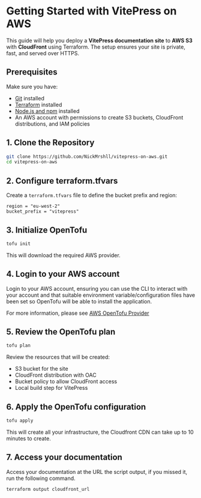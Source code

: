 # Getting Started with VitePress on AWS

This guide will help you deploy a **VitePress documentation site** to **AWS S3** with **CloudFront** using Terraform. The setup ensures your site is private, fast, and served over HTTPS.

## Prerequisites

Make sure you have:

- [Git](https://git-scm.com/) installed
- [Terraform](https://www.terraform.io/downloads.html) installed
- [Node.js and npm](https://nodejs.org/) installed
- An AWS account with permissions to create S3 buckets, CloudFront distributions, and IAM policies

## 1. Clone the Repository

```bash
git clone https://github.com/NickMrshll/vitepress-on-aws.git
cd vitepress-on-aws
```

## 2. Configure terraform.tfvars

Create a `terraform.tfvars` file to define the bucket prefix and region:

```hcl
region = "eu-west-2"
bucket_prefix = "vitepress"
```

## 3. Initialize OpenTofu

```bash
tofu init
```

This will download the required AWS provider.

## 4. Login to your AWS account

Login to your AWS account, ensuring you can use the CLI to interact with your account and that suitable environment variable/configuration files have been set so OpenTofu will be able to install the application.

For more information, please see [AWS OpenTofu Provider](https://search.opentofu.org/provider/opentofu/aws/latest)

## 5. Review the OpenTofu plan

```bash
tofu plan
```

Review the resources that will be created:

- S3 bucket for the site
- CloudFront distribution with OAC
- Bucket policy to allow CloudFront access
- Local build step for VitePress

## 6. Apply the OpenTofu configuration

```bash
tofu apply
```

This will create all your infrastructure, the Cloudfront CDN can take up to 10 minutes to create.

## 7. Access your documentation

Access your documentation at the URL the script output, if you missed it, run the following command.

```bash
terraform output cloudfront_url
```
